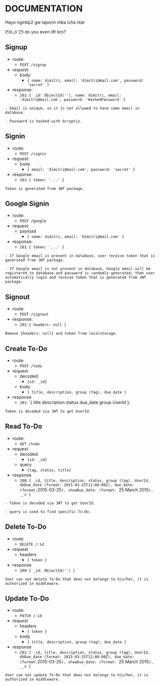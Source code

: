 # DOCUMENTATION

Hayo ngintip2 gw laporin mba icha ntar

ᕦ(ò_óˇ)ᕤ
do you even lift bro?

## Signup 

- route:
  - `POST /signup`
- request:
  - body:
    - `{ name: dimitri, email: 'dimitri@mail.com', password: 'secret' }`
- response:
  - `201`: `{ _id: ObjectId(''), name: dimitri, email: 'dimitri@mail.com', password: 'HashedPassword' }`

```
- Email is unique, so it is not allowed to have same email in database.

- Password is hashed with bcryptjs.
```

## Signin

- route:
  - `POST /signin`
- request:
  - body
    - `{ email: 'dimitri@mail.com', password: 'secret' }`
- response:
  - `201`: `{ token: '...' }`

```
Token is generated from JWT package.
```

## Google Signin

- route:
  - `POST /google`
- request:
  - payload
    - `{ name: dimitri, email: 'dimitri@mail.com' }`
- response:
  - `201`: `{ token: '...' }`

```
- If Google email is present in database, user receive token that is generated from JWT package.

- If Google email is not present in database, Google email will be registered to database and password is randomly generated, then user automatically login and receive token that is generated from JWT package.
```

## Signout

- route:
  - `POST /signout`
- response:
  - `201`: `{ headers: null }`

```
Remove {headers: null} and token from localstorage.
```
## Create To-Do

- route:
  - `POST /todo`
- request
  - decoded
    - `{id: _id}`
  - body
    - `{ title, description, group (tag), due_date }`
- response
  - `201`: `{
      title
      description
      status
      due_date
      group
      UserId
    };

```
Token is decoded via JWT to get UserId.
```

## Read To-Do

- route:
  - `GET /todo`
- request
  - decoded
    - `{id: _id}`
  - query
    - `{tag, status, title}`
- response
  - `200`: `{
        _id,
        title,
        description,
        status,
        group (tag),
        UserId,
        dbDue_date (format: 2015-03-25T12:00:00Z),
        due_date: (format:`2015-03-25`),
        showDue_date: (format: `25 March 2015`),
        __v
    }`
```
- Token is decoded via JWT to get UserId.

- query is used to find specific To-Do.
```

## Delete To-Do

- route:
  - `DELETE /:id`
- request
  - headers
    - `{ token }`
- response
  - `200`: `{ _id: ObjectId('') }`

```
User can not delete To-Do that does not belongs to his/her, it is authorized in middleware.
```

## Update To-Do

- route:
  - `PATCH /:id`
- request
  - headers
    - `{ token }`
  - body
    - `{ title, description, group (tag), due_date }`
- response
  - `201`: `{
        _id,
        title,
        description,
        status,
        group (tag),
        UserId,
        dbDue_date (format: 2015-03-25T12:00:00Z),
        due_date: (format:`2015-03-25`),
        showDue_date: (format: `25 March 2015`),
        __v
    }`
```
User can not update To-Do that does not belongs to his/her, it is authorized in middleware.
```

